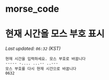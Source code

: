 # morse_code
# 현재 시간을 모스 부호 표시
<!-- MORSE_TIME_START -->
_Last updated: `06:32` (KST)_

```
현재 시간을 입력하세요. 모스 부호로 바꿉니다
----- -.... ...-- ..---
모스 부호를 다시 현재 시간으로 바꿉니다
0632
```
<!-- MORSE_TIME_END -->
